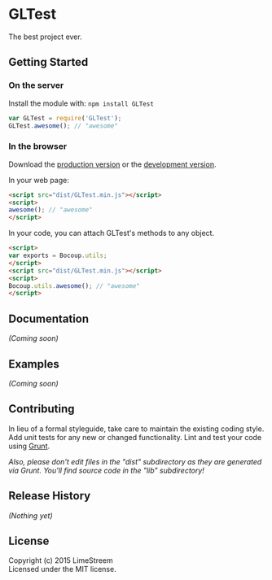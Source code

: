 # GLTest

The best project ever.

## Getting Started
### On the server
Install the module with: `npm install GLTest`

```javascript
var GLTest = require('GLTest');
GLTest.awesome(); // "awesome"
```

### In the browser
Download the [production version][min] or the [development version][max].

[min]: https://raw.github.com/LimeStreem/GLTest/master/dist/GLTest.min.js
[max]: https://raw.github.com/LimeStreem/GLTest/master/dist/GLTest.js

In your web page:

```html
<script src="dist/GLTest.min.js"></script>
<script>
awesome(); // "awesome"
</script>
```

In your code, you can attach GLTest's methods to any object.

```html
<script>
var exports = Bocoup.utils;
</script>
<script src="dist/GLTest.min.js"></script>
<script>
Bocoup.utils.awesome(); // "awesome"
</script>
```

## Documentation
_(Coming soon)_

## Examples
_(Coming soon)_

## Contributing
In lieu of a formal styleguide, take care to maintain the existing coding style. Add unit tests for any new or changed functionality. Lint and test your code using [Grunt](http://gruntjs.com/).

_Also, please don't edit files in the "dist" subdirectory as they are generated via Grunt. You'll find source code in the "lib" subdirectory!_

## Release History
_(Nothing yet)_

## License
Copyright (c) 2015 LimeStreem  
Licensed under the MIT license.
